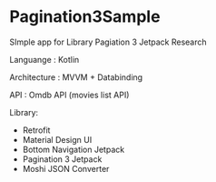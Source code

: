 # Pagination3Sample 
SImple app for Library Pagiation 3 Jetpack Research

Languange : 
Kotlin

Architecture :
MVVM + Databinding

API :
Omdb API (movies list API)

Library:
- Retrofit 
- Material Design UI
- Bottom Navigation Jetpack
- Pagination 3 Jetpack
- Moshi JSON Converter
